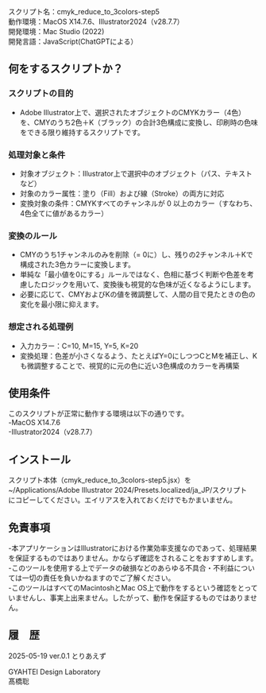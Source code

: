 スクリプト名：cmyk_reduce_to_3colors-step5  
動作環境：MacOS X14.7.6、Illustrator2024（v28.7.7）  
開発環境：Mac Studio (2022)  
開発言語：JavaScript(ChatGPTによる）  


## 何をするスクリプトか？  
### スクリプトの目的
- Adobe Illustrator上で、選択されたオブジェクトのCMYKカラー（4色）を、CMYのうち2色＋K（ブラック）の合計3色構成に変換し、印刷時の色味をできる限り維持するスクリプトです。  

### 処理対象と条件  
- 対象オブジェクト：Illustrator上で選択中のオブジェクト（パス、テキストなど）  
- 対象のカラー属性：塗り（Fill）および線（Stroke）の両方に対応  
- 変換対象の条件：CMYKすべてのチャンネルが 0 以上のカラー（すなわち、4色全てに値があるカラー）  

### 変換のルール  
- CMYのうち1チャンネルのみを削除（= 0に）し、残りの2チャンネル＋Kで構成された3色カラーに変換します。   
- 単純な「最小値を0にする」ルールではなく、色相に基づく判断や色差を考慮したロジックを用いて、変換後も視覚的な色味が近くなるようにします。   
- 必要に応じて、CMYおよびKの値を微調整して、人間の目で見たときの色の変化を最小限に抑えます。   

### 想定される処理例  
- 入力カラー：C=10, M=15, Y=5, K=20  
- 変換処理：色差が小さくなるよう、たとえばY=0にしつつCとMを補正し、Kも微調整することで、視覚的に元の色に近い3色構成のカラーを再構築  

## 使用条件  
このスクリプトが正常に動作する環境は以下の通りです。  
-MacOS X14.7.6  
-Illustrator2024（v28.7.7）  

## インストール  
スクリプト本体（cmyk_reduce_to_3colors-step5.jsx）を  
~/Applications/Adobe Illustrator 2024/Presets.localized/ja_JP/スクリプト  
にコピーしてください。エイリアスを入れておくだけでもかまいません。  

## 免責事項  
-本アプリケーションはIllustratorにおける作業効率支援なのであって、処理結果を保証するものではありません。かならず確認をされることをおすすめします。  
-このツールを使用する上でデータの破損などのあらゆる不具合・不利益については一切の責任を負いかねますのでご了解ください。  
-このツールはすべてのMacintoshとMac OS上で動作をするという確認をとっていませんし、事実上出来ません。したがって、動作を保証するものではありません。  

## 履　歴  
2025-05-19	ver.0.1	とりあえず  

GYAHTEI Design Laboratory  
髙橋聡  
